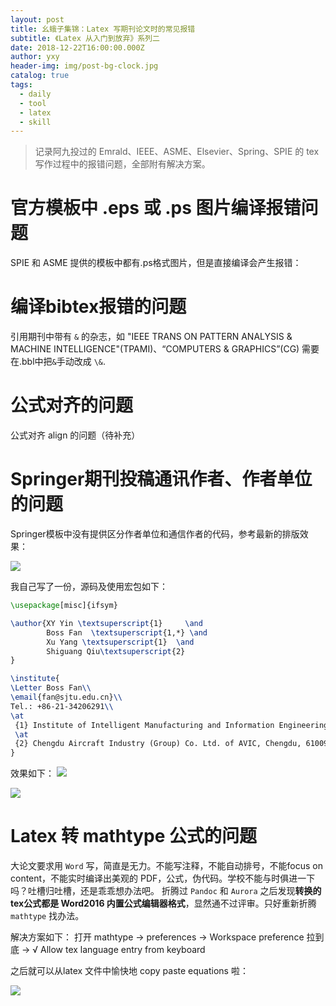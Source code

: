 ```yaml
---
layout: post
title: 幺蛾子集锦：Latex 写期刊论文时的常见报错
subtitle: 《Latex 从入门到放弃》系列二
date: 2018-12-22T16:00:00.000Z
author: yxy
header-img: img/post-bg-clock.jpg
catalog: true
tags:
  - daily
  - tool
  - latex
  - skill
---
```


> 记录阿九投过的 Emrald、IEEE、ASME、Elsevier、Spring、SPIE 的 tex 写作过程中的报错问题，全部附有解决方案。


# 官方模板中 .eps 或 .ps 图片编译报错问题
SPIE 和 ASME 提供的模板中都有.ps格式图片，但是直接编译会产生报错：

# 编译bibtex报错的问题

引用期刊中带有 `&` 的杂志，如 "IEEE TRANS ON PATTERN ANALYSIS & MACHINE INTELLIGENCE"(TPAMI)、“COMPUTERS & GRAPHICS”(CG) 需要在.bbl中把`&`手动改成 `\&`.


# 公式对齐的问题
公式对齐 align 的问题（待补充）

# Springer期刊投稿通讯作者、作者单位的问题
Springer模板中没有提供区分作者单位和通信作者的代码，参考最新的排版效果：

![](https://pt.sjtu.edu.cn/picbucket/95136_154744228829.jpg)

我自己写了一份，源码及使用宏包如下：

```latex
\usepackage[misc]{ifsym}

\author{XY Yin \textsuperscript{1}     \and
        Boss Fan  \textsuperscript{1,*} \and
        Xu Yang \textsuperscript{1}  \and
        Shiguang Qiu\textsuperscript{2}
}

\institute{
\Letter Boss Fan\\
\email{fan@sjtu.edu.cn}\\     
Tel.: +86-21-34206291\\     
\at
 {1} Institute of Intelligent Manufacturing and Information Engineering, Shanghai Jiao Tong University, Shanghai, 200240, China.
 \at
 {2} Chengdu Aircraft Industry (Group) Co. Ltd. of AVIC, Chengdu, 610092, China.\\
}
```

效果如下：
![](https://pt.sjtu.edu.cn/picbucket/95136_154744275798.jpg)

![](https://pt.sjtu.edu.cn/picbucket/95136_154744278495.jpg)


# Latex 转 mathtype 公式的问题
大论文要求用 `Word` 写，简直是无力。不能写注释，不能自动排号，不能focus on content，不能实时编译出美观的 PDF，公式，伪代码。学校不能与时俱进一下吗？吐槽归吐槽，还是乖乖想办法吧。
折腾过 `Pandoc` 和 `Aurora` 之后发现**转换的tex公式都是 Word2016 内置公式编辑器格式**，显然通不过评审。只好重新折腾 `mathtype` 找办法。

解决方案如下：
打开 mathtype -> preferences -> Workspace preference 拉到底 -> √ Allow tex language entry from keyboard

之后就可以从latex 文件中愉快地 copy paste equations 啦：

![](https://pt.sjtu.edu.cn/picbucket/95136_154744934820.jpg)
